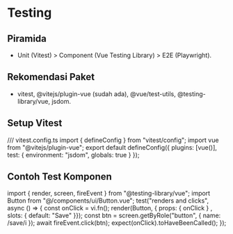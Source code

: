 # Testing

## Piramida
- Unit (Vitest) > Component (Vue Testing Library) > E2E (Playwright).

## Rekomendasi Paket
- vitest, @vitejs/plugin-vue (sudah ada), @vue/test-utils, @testing-library/vue, jsdom.

## Setup Vitest
/// vitest.config.ts
import { defineConfig } from "vitest/config";
import vue from "@vitejs/plugin-vue";
export default defineConfig({
  plugins: [vue()],
  test: { environment: "jsdom", globals: true }
});

## Contoh Test Komponen
import { render, screen, fireEvent } from "@testing-library/vue";
import Button from "@/components/ui/Button.vue";
test("renders and clicks", async () => {
  const onClick = vi.fn();
  render(Button, { props: { onClick } , slots: { default: "Save" }});
  const btn = screen.getByRole("button", { name: /save/i });
  await fireEvent.click(btn);
  expect(onClick).toHaveBeenCalled();
});